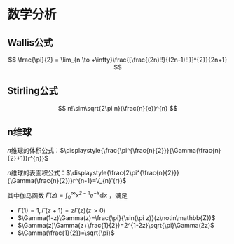 # 数学分析

## Wallis公式

$$
\frac{\pi}{2} = \lim_{n \to +\infty}\frac{[\frac{(2n)!!}{(2n-1)!!}]^{2}}{2n+1}
$$

## Stirling公式

$$
n!\sim\sqrt{2\pi n}(\frac{n}{e})^{n}
$$

## n维球

$n$维球的体积公式：$\displaystyle{\frac{\pi^{\frac{n}{2}}}{\Gamma(\frac{n}{2}+1)}r^{n}}$

$n$维球的表面积公式：$\displaystyle{\frac{2\pi^{\frac{n}{2}}}{\Gamma(\frac{n}{2})}r^{n-1}=V_{n}'(r)}$

其中伽马函数 $\Gamma(z)=\int_{0}^{\infty}x^{z-1}e^{-x}\mathbb{d}x$ ，满足

 - $\Gamma(1)=1,\Gamma(z+1)=z\Gamma(z)(z>0)$
 - $\Gamma(1-z)\Gamma(z)=\frac{\pi}{\sin(\pi z)}(z\notin\mathbb{Z})$
 - $\Gamma(z)\Gamma(z+\frac{1}{2})=2^{1-2z}\sqrt{\pi}\Gamma(2z)$
 - $\Gamma(\frac{1}{2})=\sqrt{\pi}$
